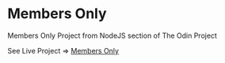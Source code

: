 # Members Only
Members Only Project from NodeJS section of The Odin Project

See Live Project => [Members Only](https://crooked-chicken-damon-thomas-fea2ad44.koyeb.app/)